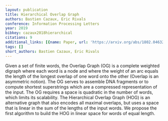 ```yaml
---
layout: publication
title: Hierarchical Overlap Graph
authors: Bastien Cazaux, Eric Rivals
conference: Information Processing Letters
year: 2019
bibkey: cazaux2018hierarchical
citations: 9
additional_links: [{name: Paper, url: 'https://arxiv.org/abs/1802.04632'}]
tags: []
short_authors: Bastien Cazaux, Eric Rivals
---
```

Given a set of finite words, the Overlap Graph (OG) is a complete weighted
digraph where each word is a node and where the weight of an arc equals the
length of the longest overlap of one word onto the other (Overlap is an
asymmetric notion). The OG serves to assemble DNA fragments or to compute
shortest superstrings which are a compressed representation of the input. The
OG requires a space is quadratic in the number of words, which limits its
scalability. The Hierarchical Overlap Graph (HOG) is an alternative graph that
also encodes all maximal overlaps, but uses a space that is linear in the sum
of the lengths of the input words. We propose the first algorithm to build the
HOG in linear space for words of equal length.